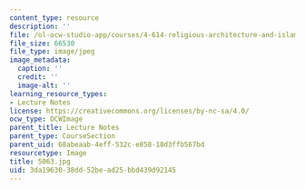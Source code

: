 ```yaml
---
content_type: resource
description: ''
file: /ol-ocw-studio-app/courses/4-614-religious-architecture-and-islamic-cultures-fall-2002/3da1963038dd52bead25bbd439d92145_5063.jpg
file_size: 66530
file_type: image/jpeg
image_metadata:
  caption: ''
  credit: ''
  image-alt: ''
learning_resource_types:
- Lecture Notes
license: https://creativecommons.org/licenses/by-nc-sa/4.0/
ocw_type: OCWImage
parent_title: Lecture Notes
parent_type: CourseSection
parent_uid: 68abeaab-4eff-532c-e858-18d3ffb567bd
resourcetype: Image
title: 5063.jpg
uid: 3da19630-38dd-52be-ad25-bbd439d92145
---
```

